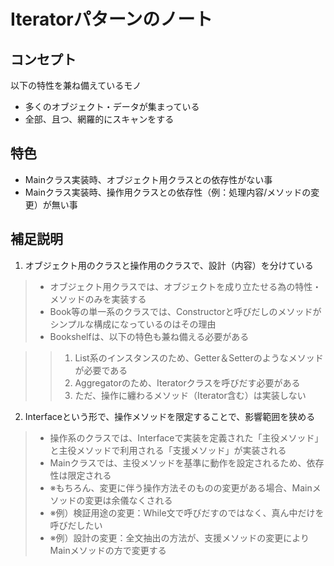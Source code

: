 # Iteratorパターンのノート

## コンセプト
以下の特性を兼ね備えているモノ
- 多くのオブジェクト・データが集まっている
- 全部、且つ、網羅的にスキャンをする

## 特色
- Mainクラス実装時、オブジェクト用クラスとの依存性がない事
- Mainクラス実装時、操作用クラスとの依存性（例：処理内容/メソッドの変更）が無い事

## 補足説明
1. オブジェクト用のクラスと操作用のクラスで、設計（内容）を分けている

> - オブジェクト用クラスでは、オブジェクトを成り立たせる為の特性・メソッドのみを実装する
> - Book等の単一系のクラスでは、Constructorと呼びだしのメソッドがシンプルな構成になっているのはその理由
> - Bookshelfは、以下の特色も兼ね備える必要がある

> > 1. List系のインスタンスのため、Getter＆Setterのようなメソッドが必要である
> > 2. Aggregatorのため、Iteratorクラスを呼びだす必要がある
> > 3. ただ、操作に纏わるメソッド（Iterator含む）は実装しない

2. Interfaceという形で、操作メソッドを限定することで、影響範囲を狭める

> - 操作系のクラスでは、Interfaceで実装を定義された「主役メソッド」と主役メソッドで利用される「支援メソッド」が実装される
> - Mainクラスでは、主役メソッドを基準に動作を設定されるため、依存性は限定される
> - ※もちろん、変更に伴う操作方法そのものの変更がある場合、Mainメソッドの変更は余儀なくされる
> - ※例）検証用途の変更：While文で呼びだすのではなく、真ん中だけを呼びだしたい
> - ※例）設計の変更：全文抽出の方法が、支援メソッドの変更によりMainメソッドの方で変更する